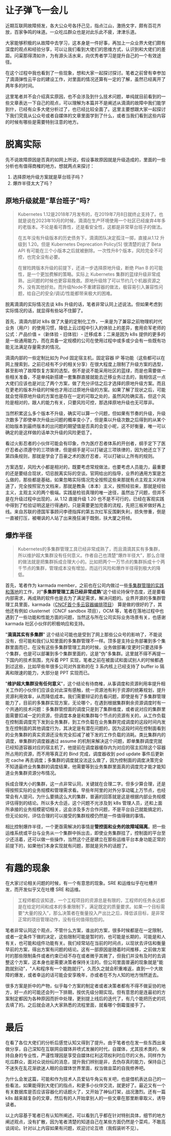 # 让子弹飞一会儿


近期互联网故障频发，各大公众号各抒己见，指点江山，激扬文字，颇有百花齐放，百家争鸣的味道。一众吃瓜群众也是对此乐此不疲，津津乐道。

大家能够积极的从故障中去学习，这本身是一件好事，再加上一众业界大佬们颇有深度的观点和经验分享，可以让我们看到大佬们的思维方式，认识到和大佬们的差距。问渠那得清如许，为有源头活水来，向优秀者学习是提升自己的一个有效途径。

在这个过程中我也看到了一些现象，想和大家一起探讨探讨。笔者之前曾有幸参加了滴滴弹性云平台的建设工作，对里面的情况还算有一定的了解，虽然已经离开了两年多的时间。

这里笔者并不会介绍真实原因，也不会涉及到什么技术问题，单纯就目前看到的一些文章表达一下自己的观点，可以理解为本篇并不是阐述从滴滴的故障中我们能学到什，已经有众多大佬分析过了，也已经比较全面了。这里主要想跟大家一起探讨下我们究竟从公众号或者自媒体的文章里面学到了什么，或者当我们看到这些内容的时候有哪些是需要特别注意的地方。

# 脱离实际

先不说故障原因是否真的如网上所说，假设事故原因就是升级造成的，里面的一些分析也有值得商榷的地方。想就两点来探讨：

1. 选择原地升级方案就是草台班子吗？
2. 爆炸半径太大了吗？

## 原地升级就是"草台班子"吗?

> Kubernetes 1.12是2018年7月发布的，在2019年7月8日就终止支持了。也就是说在2023年10月的时候，滴滴在生产环境使用一个社区已经废弃4年多的老版本。不论是看可靠性，还是看安全性，这都是非常草台班子的做法。
>
> 在五年没有升级版本的历史债务下，滴滴团队决定孤注一掷，直接从1.12 升级到 1.20。但是 Kubernetes Deprecation Policy[5] 很清楚的说了 Beta API 有可能在三个小版本之后就被删除。一次性升8个版本，风险完全不可控，也完全没有必要。
>
> 在冒险跨版本升级的前提下，还进一步选择原地升级，断绝 Plan B 的可能性，是一个更加费解的策略。实际上 Kubernetes 集群的蓝绿升级非常成熟，出问题的时候也更容易挽救。原地升级除了可以节约几个机器资源之外，没有其他好处。而升级Node不重建容器的做法，极容易引入兼容性问题，给自己的安全/调试/性能都带来极大的困难。

脱离滴滴的实际情况去谈 k8s 升级的话，笔者非常认同上述说法。但如果考虑到实际情况的话，就显得有些站不住脚了。

首先，滴滴内部对 k8s 做了大量的定制化工作，一来是为了兼容之前物理机时代业务（用户）的使用习惯，降低上云过程中引入的体验上的差异，套用俞军老师的公式：产品价值 =（新体验 - 旧体验）- 迁移成本；二来是因为 k8s 提供的更多的是一些通用能力，而在具备一定规模的公司在使用过程中或多或少会有一些既有功能无法满足存量需求的情况。

滴滴内部的一些定制比如为 Pod 固定宿主机，固定容器 IP 等功能（这些都可以在网上搜索到，之前已经有不少的相关分享）在很大程度上限制了升级方案的选型，甚至影响了故障恢复方案的选型。倒不是说不能采用社区的蓝绿，而是也需要做一些相关准备，不是单纯新搭建一套集群直接就能去迁移业务过去的，我相信这一点大佬们应该也是对比了两个方案，做了充分评估之后才选择的原地升级方案。而且在更老的版本升级的时候也才用过过原地升级的方案。如果了解了现状之后，可能就会觉得原地升级的方案也是存在一定的可取之处的，虽然风险确实高，但这个风险是相对的，跟人的能力有关，只要风险可控，那选择原地升级也无可厚非。

当然积累这么多个版本不升级，确实可以算一个问题，但如果有节奏的升级，升级次数多了即使单次升级出问题的概率变小了，但是乘以升级次数之后得到的从某个初始版本到最终版本的出问题的期望值是否真的会变小呢，这不好衡量，唯一可以确定的是这样做的话单次升级的风险更低了。

看过火影忍者的小伙伴可能会有印象，作为医疗忍者体系的开创者，纲手定下了医疗忍者必须遵守的三项铁律，但是纲手是可以打破这三项铁律的，因为她还立下了第四条规则，那就是学会了百豪之术的医疗忍者，可以打破以上所有的规则。

方案选型，风险大小都是相对的，既要考虑常规做法，也要考虑人员能力，最重要的还是要结合现状，切忌脱离实际的空谈。官网给出的指导，业界的通用方案是怎么做的，那些都是基础，如果忽略实际情况完全按照这些来那就有点主观主义的味道了，完全按照官方文档来，那就是教条（本本）主义，按照经验来，那就是经验主义，主观主义的两个极端。实践是检验真理的唯一途径，虽然出了问题，但并不是在升级过程中出现的，从 1.12 直接升级 1.20 也不是不可行的，已经在客观实践中得到了检验证明这是行得通的，只是需要更加完善的流程，先把三板斧做好再上线。来自苏联的德国军事顾问李德指挥的第五次红军反围剿失利，损失惨重，倒是一直被打压，被嘲讽的人站了出来挽狂澜于既倒，扶大厦之将倾。

## 爆炸半径

> Kubernetes的多集群管理工具已经非常成熟了，而且滴滴其实有多集群，所以维护超大集群没有任何意义。作者自己也清楚“爆炸半径大”，那么合理的做法就是把集群拆成合理大小的。比如把两个一万节点的集群拆成十个两千节点的集群，管理成本没有增加，而运行风险和爆炸半径得到极大的降低。

首先，笔者作为 karmada member，之前也在公司内做过一些[多集群管理的实践和落地](https://www.youtube.com/watch?app=desktop&v=jZg6TmyciyI)的工作，对"**多集群管理工具已经非常成熟**"这个结论持保守态度，还是要看内部需求，再成熟的软件也是去为了满足需求，解决问题的。业界开源的多集群管理工具里面，karmada（[CNCF首个多云容器编排项目](https://www.huaweicloud.com/news/2021/20210930170017833.html)） 算是做的很好的了，其他还有例如 clusternet（CNCF sandbox 项目），OCM 等，笔者在落地过程中也遇到了一些功能和性能方面的问题，当然这与所在公司实际业务场景有关，也感谢 karmada 社区小伙伴的积极响应和支持。

"**滴滴其实有多集群**" 这个结论可能也是受到了网上那些公众号的影响了，不能说没有，但可能和我们认知里面的多集群管理不一样。顶多是支持业务部署到多个集群里面而已，在没有这些多集群管理工具的时候，业务做部署/变更时只要选择多个集群，也是可以部署到多个集群里面的，这是"伪"多集群。这里就不得不再提一下国内的技术氛围，充斥着 PPT 实现，笔者之前在被面试和面试别人的时候都遇到过这些，比如早些年很多公司对外宣称的在 3 系内核上已经支持了 buffer io 隔离和限速的能力，大部分是 PPT 实现而已。

"**维护超大集群没有任何意义**"，这个结论有待商榷，从事调度和资源利用率提升相关工作的小伙伴们应该会对此深有感触，统一资源池有利于资源的统筹规划，提升资源利用效率，从而降低成本。我们需要辩证的去看问题，即使是有了多集群管理能力了，目前的多集群实现方案，无论哪个，在遇到根据集群剩余资源调度时有一个共通的技术问题：多集群管控面的调度只是到了集群维度，或者说对应的集群里面需要扣减一定的资源，但调度本身是和集群每个节点的资源有关的，从工作负载在控制面调度完下发到业务集群，到工作负载在业务集群完成调度的这段时间内发生在控制面的其他调度行为，其决定是有潜在问题的，因为这段时间在控制面看到的业务集群的真实资源还没有完全扣减了被下发的工作负载的消耗。类比集群内的调度，单集群的调度器通过 assume 的机制来解决这个问题，即单集群调度完就已经知道容器对应的宿主机了，他提前在调度器缓存内为对应的宿主扣除这个容器所占用的资源，而不用等真正的 Bind 完成，调度器收到 pod update 事件后更新完 cache 再去调度；多集群的调度就没法这么做了，因为控制面的调度决策完全不知道最终业务集群的调度结果，他需要等到业务集群里面真的调度完才能才能知道业务集群资源分布情况。

拆成合理大小的集群，这一点非常认同，关键就在合理二字。但多少算合理，还是得按照实际的业务规模和管理需求看。早些年阿里的对外分享动辄上万节点，也经常会有人提问，为什么要搞这么大的集群，普遍的回答就是这是根据内部业务规模评估得到的结论。所以多大合适，这个问题不光涉及到 k8s 管理人员，还和上面所承接的业务规模密切相关，这会涉及多方合作问题，不是平台自己就能搞定的，但无论如何，评估合理的可以接受的集群规模仍然是一件值得做的事情。

相比控制爆炸半径，一个更亟需解决的事情是**管控面和业务的故障域隔离**。把一些运维系统或平台与业务从一个集群中拆出去，即使业务集群挂了，控制面的平台至少还活着，还可以做一些操作，当然这个还是建立在那些运维平台本身功能正常的前提下的，如果他们本身实现就有问题，那就是另外的话题了。

# 有趣的现象

在大家讨论相关问题的时候，有一个有意思的现象。SRE 和运维似乎在吐槽开发，而开发似乎又在吐槽 SRE 和运维。

> 工程师都应该知道，一个工程项目的资源总是有限的，工程师的任务永远都是在给定时间和成本的多重限制下，满足既定的质量要求。如果一个目标需要“大量的投入”，那么决策者在衡量投入产出比之后，降低该目标，是非常正常的项目管理动作，没有任何值得抱怨的。

笔者非常认同这个观点，不管什么方案，谁出的方案，很多时候都是在一定限制，或者一定条件下做的决定，这些限制可能是暂时的，也可能是长期的，可能是和人有关，也可能和组件功能有关。我们经常站在当前的时间点，以现状去评估和衡量早前的方案，得出方案有问题的结论。这有一部原因是随着时间推移，之前做方案时的那些限制条件或者约束已经不存在或者微乎其微了，但我们并没有及时的去调整这个方案，这本身也是需要决策者保持关注的。但公司里面普遍的现象就是"能跑就别动"，"人和程序有一个能跑就行"。久而久之就会积重难返，直到一个大故障的爆发，或者幸运的话可能会安享晚年，亦或者在不为人知的地方悄然逝去。

很多方案是折中的产物，似乎每个方案的制定者或者决策者都有不得不做妥协的地方，好一点的可能还会列一下排期，按优先级分期实现。但有意思的是连最初的方案制定都因为各种原因而折中处理，更别提上线后的迭代了，有几个能把历史的坑去填了的。之后就会进入大家熟悉的流程里面，就看哪个倒霉蛋接手了。

# 最后

在看了各位大佬们的分析后感觉认知又得到了提升。由于笔者也在发一些东西出来做分享，自己深知在互联网自媒体井喷式发展的时代，自媒体，尤其技术类的，保持自身的专业性，严谨性理因是享受自媒体红利这项权利时应尽的义务。同样作为吃瓜群众，面对众说纷纭的消息，提升我们辨别是非，去伪存真的能力，保持自己不迷失在乱花渐欲迷人眼的自媒体世界里面，权当做韭菜的自我修养吧。

为什么会发这篇，可能和作为技术人员爱钻牛角尖有关吧，也是借机表达自己的一些看法，如果能得到大佬们的指点，和更多小伙伴交流，就更好了。最近又有一个有关数据库是否应该容器化的话题火了，又开始了神仙打架，战况激烈。还有一篇 k8s 越来越复杂的文章，然后有的人开始拿别人的一些文章在那里断章取义，诱导读者。

以上内容基于笔者已有认知所阐述，可以看到几乎都在针对特别具体，细节的地方阐述观点，没有扩散，因为笔者清楚的知道自己在某些方面仍然是个菜鸡，不敢高谈阔论。针对以上内容如果有问题，欢迎讨论互喷（我假装听不见）。

